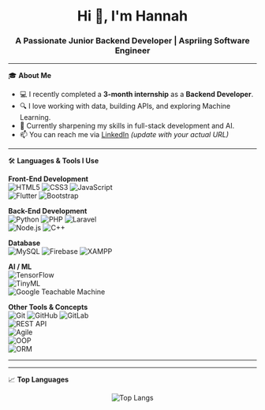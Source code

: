 <!-- Profile README -->

<h1 align="center">Hi 👋, I'm Hannah</h1>
<h3 align="center">A Passionate Junior Backend Developer | Aspriing Software Engineer</h3>

---

🎓 **About Me**
- 💻 I recently completed a **3-month internship** as a **Backend Developer**.
- 🔍 I love working with data, building APIs, and exploring Machine Learning.
- 🌱 Currently sharpening my skills in full-stack development and AI.
- 📫 You can reach me via [LinkedIn]([https://www.linkedin.com/](https://www.linkedin.com/in/al-hannah-simsuangco-1a155a166/)) *(update with your actual URL)*

---

🛠️ **Languages & Tools I Use**

**Front-End Development**  
![HTML5](https://img.shields.io/badge/-HTML5-E34F26?logo=html5&logoColor=white) 
![CSS3](https://img.shields.io/badge/-CSS3-1572B6?logo=css3&logoColor=white) 
![JavaScript](https://img.shields.io/badge/-JavaScript-F7DF1E?logo=javascript&logoColor=black)  
![Flutter](https://img.shields.io/badge/-Flutter-02569B?logo=flutter&logoColor=white) 
![Bootstrap](https://img.shields.io/badge/-Bootstrap-563D7C?logo=bootstrap&logoColor=white)  

**Back-End Development**  
![Python](https://img.shields.io/badge/-Python-3776AB?logo=python&logoColor=white) 
![PHP](https://img.shields.io/badge/-PHP-777BB4?logo=php&logoColor=white) 
![Laravel](https://img.shields.io/badge/-Laravel-FF2D20?logo=laravel&logoColor=white)  
![Node.js](https://img.shields.io/badge/-Node.js-339933?logo=node.js&logoColor=white) 
![C++](https://img.shields.io/badge/-C++-00599C?logo=c%2B%2B&logoColor=white)

**Database**  
![MySQL](https://img.shields.io/badge/-MySQL-4479A1?logo=mysql&logoColor=white) 
![Firebase](https://img.shields.io/badge/-Firebase-FFCA28?logo=firebase&logoColor=black) 
![XAMPP](https://img.shields.io/badge/-XAMPP-FB7A24?logo=xampp&logoColor=white)

**AI / ML**  
![TensorFlow](https://img.shields.io/badge/-TensorFlow-FF6F00?logo=tensorflow&logoColor=white)  
![TinyML](https://img.shields.io/badge/-TinyML-00C7B7?style=flat&logo=googlescholar&logoColor=white)  
![Google Teachable Machine](https://img.shields.io/badge/-TeachableMachine-4285F4?logo=google&logoColor=white)

**Other Tools & Concepts**  
![Git](https://img.shields.io/badge/-Git-F05032?logo=git&logoColor=white) 
![GitHub](https://img.shields.io/badge/-GitHub-181717?logo=github&logoColor=white) 
![GitLab](https://img.shields.io/badge/-GitLab-FC6D26?logo=gitlab&logoColor=white)  
![REST API](https://img.shields.io/badge/-REST-02569B?logo=apachespark&logoColor=white)  
![Agile](https://img.shields.io/badge/-Agile-0052CC?logo=jira&logoColor=white)  
![OOP](https://img.shields.io/badge/-OOP-6A1B9A?logo=java&logoColor=white)  
![ORM](https://img.shields.io/badge/-ORM-4E342E?logo=sequelize&logoColor=white)

---

---

📈 **Top Languages**

<p align="center">
  <img src="https://github-readme-stats.vercel.app/api/top-langs/?username=alHannah&layout=compact&theme=tokyonight" alt="Top Langs" />
</p>

